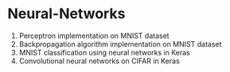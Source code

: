 # Neural-Networks

1. Perceptron implementation on MNIST dataset
2. Backpropagation algorithm implementation on MNIST dataset
3. MNIST classification using neural networks in Keras
4. Convolutional neural networks on CIFAR in Keras
